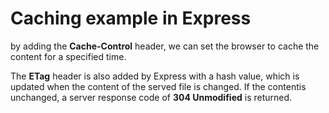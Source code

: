 # Caching example in Express

by adding the **Cache-Control** header, we can set the browser to cache the content for a specified time.

The **ETag** header is also added by Express with a hash value, which is updated when the content of the served file is changed. If the contentis unchanged, a server response code of **304 Unmodified** is returned.